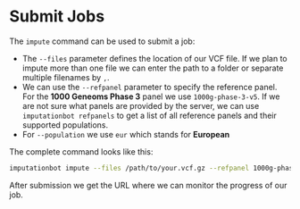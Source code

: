 # Submit Jobs

The `impute` command can be used to submit a job:

- The `--files` parameter defines the location of our VCF file. If we plan to impute more than one file we can enter the path to a folder or separate multiple filenames by `,`.
- We can use the `--refpanel` parameter to specify the reference panel. For the **1000 Geneoms Phase 3** panel we use `1000g-phase-3-v5`. If we are not sure what panels are provided by the server, we can use `imputationbot refpanels` to get a list of all reference panels and their supported populations.
- For `--population` we use `eur` which stands for **European**

The complete command looks like this:

```sh
imputationbot impute --files /path/to/your.vcf.gz --refpanel 1000g-phase-3-v5 --population eur
```

After submission we get the URL where we can monitor the progress of our job.
